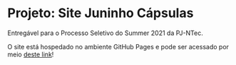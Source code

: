 # Projeto: Site Juninho Cápsulas

Entregável para o Processo Seletivo do Summer 2021 da PJ-NTec.

O site está hospedado no ambiente GitHub Pages e pode ser acessado por meio [deste link](https://murillot90.github.io/Entregavel-2021.SummerPJ)!
